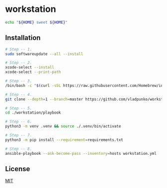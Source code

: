 # workstation

```bash
echo "${HOME} sweet ${HOME}"
```

## Installation

```bash
# Step -- 1.
sudo softwareupdate --all --install

# Step -- 2.
xcode-select --install
xcode-select --print-path

# Step -- 3.
/bin/bash -c "$(curl -sSL https://raw.githubusercontent.com/Homebrew/install/HEAD/install.sh)"

# Step -- 4.
git clone --depth=1 --branch=master https://github.com/vladpunko/workstation.git

# Step -- 5.
cd ./workstation/playbook

# Step -- 6.
python3 -m venv .venv && source ./.venv/bin/activate

# Step -- 7.
python3 -m pip install --requirement=requirements.txt

# Step -- 8.
ansible-playbook --ask-become-pass --inventory=hosts workstation.yml
```

## License

[MIT](https://choosealicense.com/licenses/mit)
